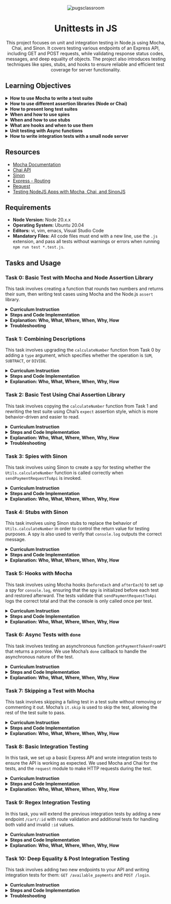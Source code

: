 <p align="center">
  <img src="https://github.com/user-attachments/assets/569d07df-06c9-4ca2-afa0-4896363330a7" alt="pugsclassroom"/>
</p>

<div align="center">

# Unittests in JS

This project focuses on unit and integration testing in Node.js using Mocha, Chai, and Sinon. It covers testing various endpoints of an Express API, including GET and POST requests, while validating response status codes, messages, and deep equality of objects. The project also introduces testing techniques like spies, stubs, and hooks to ensure reliable and efficient test coverage for server functionality.

</div>


## Learning Objectives
<details>
  <summary><strong>How to use Mocha to write a test suite</strong></summary>
  
  Mocha is used to write test suites in **Task 0 (Basic Test with Mocha)** and in every subsequent task. We set up `mocha` in our `package.json` and use `describe()` to group related tests and `it()` to write individual test cases.

  Example from Task 0:
  ```javascript
  describe('calculateNumber', () => {
    it('returns 4 when a = 1 and b = 3', () => {
      assert.strictEqual(calculateNumber(1, 3), 4);
    });
  });
  ```
</details>

<details>
  <summary><strong>How to use different assertion libraries (Node or Chai)</strong></summary>
  
  In **Task 0**, we use the Node `assert` library to test functions. From **Task 2 onward**, we begin using the Chai assertion library, which provides a more expressive syntax using `expect()` and `should()`.
  
  Example from Task 2:
  ```javascript
  const { expect } = require('chai');
  expect(calculateNumber('SUM', 1.4, 4.5)).to.equal(6);
  ```
</details>

<details>
  <summary><strong>How to present long test suites</strong></summary>
  
  Mocha's `describe()` and `it()` allow us to structure tests clearly, even for long test suites. Grouping tests in **Task 0** through **Task 10** ensures that the suite remains easy to read and maintain. 
  In **Task 9 (Regex Integration Testing)**, we see longer suites with multiple endpoints and different sets of tests for each.

  Example of grouping:
  ```javascript
  describe('Index page', () => {
    it('should return status code 200', (done) => {
      request('http://localhost:7865/', (error, response) => {
        expect(response.statusCode).to.equal(200);
        done();
      });
    });
  });
  ```
</details>

<details>
  <summary><strong>When and how to use spies</strong></summary>
  
  Spies are introduced in **Task 3 (Spies)**. We use Sinon to create a spy to wrap the `calculateNumber` function. Spies allow us to check if a function was called, with what arguments, and how many times.

  Example from Task 3:
  ```javascript
  const spy = sinon.spy(Utils, 'calculateNumber');
  expect(spy.calledOnceWithExactly('SUM', 100, 20)).to.be.true;
  ```
</details>

<details>
  <summary><strong>When and how to use stubs</strong></summary>
  
  Stubs are introduced in **Task 4 (Stubs)**. A stub replaces a function and allows us to control its behavior (e.g., making it return a specific value). This is useful for testing functions that depend on external data or expensive operations.

  Example from Task 4:
  ```javascript
  const stub = sinon.stub(Utils, 'calculateNumber').returns(10);
  expect(stub.calledOnceWithExactly('SUM', 100, 20)).to.be.true;
  ```
</details>

<details>
  <summary><strong>What are hooks and when to use them</strong></summary>
  
  Hooks, such as `beforeEach()` and `afterEach()`, are introduced in **Task 5 (Hooks)**. Hooks allow us to set up conditions before running tests or clean up after each test.

  Example from Task 5:
  ```javascript
  beforeEach(() => {
    spy = sinon.spy(console, 'log');
  });

  afterEach(() => {
    spy.restore();
  });
  ```
</details>

<details>
  <summary><strong>Unit testing with Async functions</strong></summary>
  
  **Task 6 (Async Tests with Done)** covers unit testing with asynchronous functions. We learn to use Mocha’s `done()` callback to test functions that return promises or perform async operations.

  Example from Task 6:
  ```javascript
  it('returns a resolved promise with correct data', (done) => {
    getPaymentTokenFromAPI(true).then((response) => {
      expect(response.data).to.equal('Successful response from the API');
      done();
    });
  });
  ```
</details>

<details>
  <summary><strong>How to write integration tests with a small node server</strong></summary>
  
  **Task 8 (Basic Integration Testing)** and **Task 9 (Regex Integration Testing)** focus on writing integration tests for a small Node.js server using Express. We test server responses, status codes, and routes using `request()` and `expect()` for deep equality checks.

  Example from Task 9:
  ```javascript
  it('should return 200 and correct message when :id is a number', (done) => {
    request('http://localhost:7865/cart/12', (error, response, body) => {
      expect(response.statusCode).to.equal(200);
      expect(body).to.equal('Payment methods for cart 12');
      done();
    });
  });
  ```
</details>



## Resources
- [Mocha Documentation](https://mochajs.org/)
- [Chai API](https://www.chaijs.com/api/)
- [Sinon](https://sinonjs.org/#get-started)
- [Express - Routing](https://expressjs.com/en/guide/routing.html)
- [Request](https://www.npmjs.com/package/request)
- [Testing NodeJS Apps with Mocha, Chai, and SinonJS](https://stackoverflow.com/questions/43878090/how-to-test-nodejs-fs-using-mocha-chai-sinon)

## Requirements
- **Node Version:** Node 20.x.x
- **Operating System:** Ubuntu 20.04
- **Editors:** vi, vim, emacs, Visual Studio Code
- **Mandatory Files:** All code files must end with a new line, use the `.js` extension, and pass all tests without warnings or errors when running `npm run test *.test.js`.


## Tasks and Usage


### Task 0: Basic Test with Mocha and Node Assertion Library

This task involves creating a function that rounds two numbers and returns their sum, then writing test cases using Mocha and the Node.js `assert` library.

<details>
  <summary><strong>Curriculum Instruction</strong></summary>

- Install Mocha using npm.
- Set up a script in your `package.json` to quickly run Mocha using `npm test`.
- You have to use `assert`.
- Create a new file named `0-calcul.js`:
  - Create a function named `calculateNumber` that accepts two arguments (numbers `a` and `b`).
  - The function should round `a` and `b` and return the sum.
- Create a file `0-calcul.test.js` that contains test cases for this function.
  - You can assume `a` and `b` are always numbers.
  - Tests should verify behavior around the “rounded” part.
- You should be able to run the test suite using `npm test 0-calcul.test.js`.
- Every test should pass without any warnings.

</details>

<details>
  <summary><strong>Steps and Code Implementation</strong></summary>

1. **Create `package.json`:**

   Before installing Mocha, initialize the `package.json` file:

   ```bash
   npm init -y
   ```

   This command sets up the `package.json` file, allowing you to install Mocha successfully.

2. **Install Mocha:**

   Once `package.json` is set up, install Mocha as a development dependency:

   ```bash
   npm install mocha --save-dev
   ```

3. **Update `package.json` to Include a Test Script:**

   Add the test script to your `package.json` file:

   ```json
   {
     "scripts": {
       "test": "mocha"
     }
   }
   ```

4. **Create `0-calcul.js`:**
   
   Write the function `calculateNumber` that rounds two numbers and returns their sum:

   ```javascript
   function calculateNumber(a, b) {
     return Math.round(a) + Math.round(b);
   }

   module.exports = calculateNumber;
   ```

5. **Create `0-calcul.test.js`:**

   Write the test cases for the `calculateNumber` function using the Node.js `assert` module:

   ```javascript
   const assert = require('assert');
   const calculateNumber = require('./0-calcul');

   describe('calculateNumber', () => {
     it('should return 4 when a = 1 and b = 3', () => {
       assert.strictEqual(calculateNumber(1, 3), 4);
     });

     it('should return 5 when a = 1 and b = 3.7', () => {
       assert.strictEqual(calculateNumber(1, 3.7), 5);
     });

     it('should return 5 when a = 1.2 and b = 3.7', () => {
       assert.strictEqual(calculateNumber(1.2, 3.7), 5);
     });

     it('should return 6 when a = 1.5 and b = 3.7', () => {
       assert.strictEqual(calculateNumber(1.5, 3.7), 6);
     });

     it('should round only the second number when necessary', () => {
       assert.strictEqual(calculateNumber(2, 3.2), 5); // b = 3.2 rounds to 3, 2 + 3 = 5
     });
   });
   ```

6. **Run the Test:**

   To run the test suite, use the following command:

   ```bash
   npm test 0-calcul.test.js
   ```

   **Expected Output:**

   ```bash
    unittests_in_js@1.0.0 test
    mocha 0-calcul.test.js

    calculateNumber
      ✔ return 4 when a = 1 and b = 3
      ✔ return 5 when a = 1 and b = 3.7
      ✔ return 5 when a = 1.2 and b = 3.7
      ✔ return 6 when a = 1.5 and b = 3.7
      ✔ round only the second number when necessary

    5 passing (3ms)
   ```

</details>

<details>
  <summary><strong>Explanation: Who, What, Where, When, Why, How</strong></summary>

- **What:** This task involves creating a function called `calculateNumber` that rounds two input numbers and returns their sum. We also wrote unit tests using Mocha and Node's `assert` library.
- **Where:** The function is defined in `0-calcul.js`, and the test cases are in `0-calcul.test.js`.
- **Why:** This task demonstrates how to write simple functions, use rounding, and test them using Mocha and `assert`.
- **How:** The numbers are rounded using `Math.round()`, and their sum is returned. The test cases use `assert.strictEqual()` to check if the results are correct.
- **Who:** This task is important for developers learning how to set up and run tests in Node.js using Mocha and assertion libraries.
- **When:** The tests are run every time the test command (`npm test 0-calcul.test.js`) is executed, ensuring that the function behaves correctly in various cases.

</details>

<details>
  <summary><strong>Troubleshooting</strong></summary>

- **Issue:** Tests were passing, but the checker indicated that the test suite was missing a specific test case for rounding only the second number.
  
  - **Solution:** Added a test case to check that when only the second number (`b`) is rounded, the function still behaves as expected. This test case specifically rounds the second number and verifies the result:

    ```javascript
    it('should round only the second number when necessary', () => {
      assert.strictEqual(calculateNumber(2, 3.2), 5); // b = 3.2 rounds to 3, 2 + 3 = 5
    });
    ```

</details>

### Task 1: Combining Descriptions

This task involves upgrading the `calculateNumber` function from Task 0 by adding a `type` argument, which specifies whether the operation is `SUM`, `SUBTRACT`, or `DIVIDE`.

<details>
  <summary><strong>Curriculum Instruction</strong></summary>

- Create a new file named `1-calcul.js` and modify the previous function:
  - Add a new argument `type` which can be `SUM`, `SUBTRACT`, or `DIVIDE`.
  - For `SUM`, round the two numbers and add them.
  - For `SUBTRACT`, round the two numbers and subtract the second from the first.
  - For `DIVIDE`, round the two numbers and divide the first by the second. If the second number is `0` (after rounding), return the string `"Error"`.
  
- Create a file `1-calcul.test.js` with test cases that verify each operation, including edge cases.

- You should be able to run the test suite using `npm test 1-calcul.test.js`, and all tests should pass without any warnings or errors.

</details>

<details>
  <summary><strong>Steps and Code Implementation</strong></summary>

1. **Create `1-calcul.js`:**

   Modify the `calculateNumber` function to handle `SUM`, `SUBTRACT`, and `DIVIDE`:

   ```javascript
   function calculateNumber(type, a, b) {
     const roundedA = Math.round(a);
     const roundedB = Math.round(b);

     if (type === 'SUM') {
       return roundedA + roundedB;
     } else if (type === 'SUBTRACT') {
       return roundedA - roundedB;
     } else if (type === 'DIVIDE') {
       if (roundedB === 0) {
         return 'Error';
       }
       return roundedA / roundedB;
     }
   }

   module.exports = calculateNumber;
   ```

2. **Create `1-calcul.test.js`:**

   Write test cases to verify the behavior of `calculateNumber` for `SUM`, `SUBTRACT`, `DIVIDE`, and edge cases like division by zero:

   ```javascript
   const assert = require('assert');
   const calculateNumber = require('./1-calcul');

   describe('calculateNumber', () => {
     it('return 6 when type is SUM and a = 1.4, b = 4.5', () => {
       assert.strictEqual(calculateNumber('SUM', 1.4, 4.5), 6);
     });

     it('return -4 when type is SUBTRACT and a = 1.4, b = 4.5', () => {
       assert.strictEqual(calculateNumber('SUBTRACT', 1.4, 4.5), -4);
     });

     it('return 0.2 when type is DIVIDE and a = 1.4, b = 4.5', () => {
       assert.strictEqual(calculateNumber('DIVIDE', 1.4, 4.5), 0.2);
     });

     it('return "Error" when type is DIVIDE and b = 0', () => {
       assert.strictEqual(calculateNumber('DIVIDE', 1.4, 0), 'Error');
     });
   });
   ```

3. **Run the Test:**

   Run the test suite using the following command:

   ```bash
   npm test 1-calcul.test.js
   ```

   **Expected Output:**

   ```bash
   calculateNumber
     ✔ return 6 when type is SUM and a = 1.4, b = 4.5
     ✔ return -4 when type is SUBTRACT and a = 1.4, b = 4.5
     ✔ return 0.2 when type is DIVIDE and a = 1.4, b = 4.5
     ✔ return "Error" when type is DIVIDE and b = 0

   4 passing (3ms)
   ```

</details>

<details>
  <summary><strong>Explanation: Who, What, Where, When, Why, How</strong></summary>

- **What:** This task enhances the `calculateNumber` function to perform different operations (`SUM`, `SUBTRACT`, or `DIVIDE`) based on the `type` argument. We also wrote test cases to ensure each operation behaves as expected.
- **Where:** The function is written in `1-calcul.js`, and the test cases are in `1-calcul.test.js`.
- **Why:** This task demonstrates how to extend the functionality of an existing function and test for different behaviors and edge cases.
- **How:** The numbers are rounded using `Math.round()`, and then the appropriate operation is performed based on the `type` argument. The test cases use `assert.strictEqual()` to verify the correct outputs.
- **Who:** This task is relevant for anyone learning how to write and test more complex JavaScript functions.
- **When:** The tests can be run at any time using the command `npm test 1-calcul.test.js`.

</details>

### Task 2: Basic Test Using Chai Assertion Library

This task involves copying the `calculateNumber` function from Task 1 and rewriting the test suite using Chai’s `expect` assertion style, which is more behavior-driven and easier to read.

<details>
  <summary><strong>Curriculum Instruction</strong></summary>

- Copy the file `1-calcul.js` into a new file named `2-calcul_chai.js`.
- Copy the file `1-calcul.test.js` into a new file named `2-calcul_chai.test.js`.
- Rewrite the test suite using Chai’s `expect` style to improve readability.
- The tests should behave exactly as they did in Task 1 but with the Chai assertion library.
- Run the test suite using `npm test 2-calcul_chai.test.js`, and ensure all tests pass without any warnings.

</details>

<details>
  <summary><strong>Steps and Code Implementation</strong></summary>

1. **Copy and Modify the Files:**

   - Copy `1-calcul.js` to `2-calcul_chai.js` and `1-calcul.test.js` to `2-calcul_chai.test.js`.
   - Modify `2-calcul_chai.test.js` to use Chai’s `expect` style.

2. **Install Chai:**

   First, install Chai using npm:

   ```bash
   npm install chai --save-dev
   ```

3. **Update `2-calcul_chai.js`:**

   No changes are required for the `calculateNumber` function, but here's a reminder of how it looks:

   ```javascript
   function calculateNumber(type, a, b) {
     const roundedA = Math.round(a);
     const roundedB = Math.round(b);

     if (type === 'SUM') {
       return roundedA + roundedB;
     } else if (type === 'SUBTRACT') {
       return roundedA - roundedB;
     } else if (type === 'DIVIDE') {
       if (roundedB === 0) {
         return 'Error';
       }
       return roundedA / roundedB;
     }
   }

   module.exports = calculateNumber;
   ```

4. **Rewrite `2-calcul_chai.test.js`:**

   The test file now uses Chai’s `expect` for assertions:

   ```javascript
   const { expect } = require('chai');
   const calculateNumber = require('./2-calcul_chai');

   describe('calculateNumber with Chai', () => {
     it('returns 6 when type is SUM and a = 1.4, b = 4.5', () => {
       expect(calculateNumber('SUM', 1.4, 4.5)).to.equal(6);
     });

     it('returns -4 when type is SUBTRACT and a = 1.4, b = 4.5', () => {
       expect(calculateNumber('SUBTRACT', 1.4, 4.5)).to.equal(-4);
     });

     it('returns 0.2 when type is DIVIDE and a = 1.4, b = 4.5', () => {
       expect(calculateNumber('DIVIDE', 1.4, 4.5)).to.equal(0.2);
     });

     it('returns "Error" when type is DIVIDE and b = 0', () => {
       expect(calculateNumber('DIVIDE', 1.4, 0)).to.equal('Error');
     });
   });
   ```

5. **Run the Test:**

   To run the test suite, use:

   ```bash
   npm test 2-calcul_chai.test.js
   ```

   **Expected Output:**

   ```bash
   calculateNumber with Chai
     ✔ returns 6 when type is SUM and a = 1.4, b = 4.5
     ✔ returns -4 when type is SUBTRACT and a = 1.4, b = 4.5
     ✔ returns 0.2 when type is DIVIDE and a = 1.4, b = 4.5
     ✔ returns "Error" when type is DIVIDE and b = 0

   4 passing (6ms)
   ```

</details>

<details>
  <summary><strong>Explanation: Who, What, Where, When, Why, How</strong></summary>

- **What:** This task involves writing unit tests using the Chai assertion library for behavior-driven development.
- **Where:** The function `calculateNumber` is copied into `2-calcul_chai.js`, and the tests are rewritten using Chai’s `expect` style in `2-calcul_chai.test.js`.
- **Why:** Chai’s syntax offers better readability and ease of understanding, which improves maintainability of the test suite.
- **How:** The `expect` method from Chai is used to perform assertions. The test suite covers `SUM`, `SUBTRACT`, `DIVIDE`, and handles edge cases like division by zero.
- **Who:** This task is useful for developers who want to write more maintainable and readable tests.
- **When:** Run the tests using `npm test 2-calcul_chai.test.js`.

</details>

<details>
  <summary><strong>Troubleshooting</strong></summary>

- **Issue:** After installing the latest version of Chai, we encountered the error: `Error [ERR_REQUIRE_ESM]: require() of ES Module chai.js`.
  
  - **Solution:** This error occurred because newer versions of Chai use ES Modules (ESM), and our project was using CommonJS. To fix this, we downgraded Chai to version `4.3.6`, which still supports CommonJS.

    To install the correct version:
    
    ```bash
    npm install chai@4.3.6 --save-dev
    ```

- **Additional Note:** Ensure that your test files use `require()` for both `chai` and `calculateNumber`. This allows you to continue using CommonJS without switching to ESM.

</details>

### Task 3: Spies with Sinon

This task involves using Sinon to create a spy for testing whether the `Utils.calculateNumber` function is called correctly when `sendPaymentRequestToApi` is invoked.

<details>
  <summary><strong>Curriculum Instruction</strong></summary>

- Install Sinon using npm to create spies.
- Create a new module `Utils` in `utils.js` that contains the `calculateNumber` function from the previous tasks.
- Create a new function `sendPaymentRequestToApi` in `3-payment.js` that calls `Utils.calculateNumber` with the type `SUM` and logs the result.
- Write tests for `sendPaymentRequestToApi` in `3-payment.test.js` using Sinon to spy on `Utils.calculateNumber`, ensuring it’s called with the correct arguments.
- Remember to restore the spy after each test to avoid unexpected behavior in future tests.

</details>

<details>
  <summary><strong>Steps and Code Implementation</strong></summary>

1. **Install Sinon:**

   First, install Sinon using npm:

   ```bash
   npm install sinon --save-dev
   ```

2. **Create `utils.js`:**

   Define the `Utils` module with the `calculateNumber` function:

   ```javascript
   const Utils = {
     calculateNumber: function (type, a, b) {
       const roundedA = Math.round(a);
       const roundedB = Math.round(b);

       if (type === 'SUM') {
         return roundedA + roundedB;
       } else if (type === 'SUBTRACT') {
         return roundedA - roundedB;
       } else if (type === 'DIVIDE') {
         if (roundedB === 0) {
           return 'Error';
         }
         return roundedA / roundedB;
       }
     }
   };

   module.exports = Utils;
   ```

3. **Create `3-payment.js`:**

   Write the `sendPaymentRequestToApi` function that calls `Utils.calculateNumber`:

   ```javascript
   const Utils = require('./utils');

   function sendPaymentRequestToApi(totalAmount, totalShipping) {
     const total = Utils.calculateNumber('SUM', totalAmount, totalShipping);
     console.log(`The total is: ${total}`);
   }

   module.exports = sendPaymentRequestToApi;
   ```

4. **Create `3-payment.test.js`:**

   Write the test for `sendPaymentRequestToApi` using Sinon to spy on `Utils.calculateNumber`:

   ```javascript
   const sinon = require('sinon');
   const Utils = require('./utils');
   const sendPaymentRequestToApi = require('./3-payment');
   const { expect } = require('chai');

   describe('sendPaymentRequestToApi', () => {
     let spy;

     beforeEach(() => {
       spy = sinon.spy(Utils, 'calculateNumber');
     });

     afterEach(() => {
       spy.restore(); // Always restore the spy after the test
     });

     it('validates that Utils.calculateNumber was called with the correct arguments', () => {
       sendPaymentRequestToApi(100, 20);

       expect(spy.calledOnceWithExactly('SUM', 100, 20)).to.be.true;
     });
   });
   ```

5. **Run the Test:**

   To run the test suite, use:

   ```bash
   npm test 3-payment.test.js
   ```

   **Expected Output:**

   ```bash
   sendPaymentRequestToApi
     ✔ validates that Utils.calculateNumber was called with the correct arguments

   1 passing (5ms)
   ```

</details>

<details>
  <summary><strong>Explanation: Who, What, Where, When, Why, How</strong></summary>

- **What:** This task introduces Sinon spies, which help verify whether certain functions are called and with what arguments. We use a spy to track calls to `Utils.calculateNumber`.
- **Where:** The function `sendPaymentRequestToApi` is defined in `3-payment.js` and calls `Utils.calculateNumber` from `utils.js`. The tests are written in `3-payment.test.js`.
- **Why:** Spies are useful in testing to validate function interactions without directly testing the function itself.
- **How:** Sinon’s `spy` method is used to monitor calls to `Utils.calculateNumber`. After the function is called, we assert that the spy was called with the correct arguments.
- **Who:** This task is for developers who want to learn how to implement and use spies in their testing process.
- **When:** This test should run whenever `npm test 3-payment.test.js` is executed.

</details>

### Task 4: Stubs with Sinon

This task involves using Sinon stubs to replace the behavior of `Utils.calculateNumber` in order to control the return value for testing purposes. A spy is also used to verify that `console.log` outputs the correct message.

<details>
  <summary><strong>Curriculum Instruction</strong></summary>

- Copy the file `3-payment.js` to `4-payment.js` (same content and behavior).
- Copy the test suite from `3-payment.test.js` to `4-payment.test.js`.
- Stub the function `Utils.calculateNumber` to always return the number `10`.
- Verify that the stub is called with the correct arguments (`type = SUM`, `a = 100`, `b = 20`).
- Use a spy to verify that `console.log` logs the correct message: `The total is: 10`.
- Ensure all tests pass and restore the spy and stub after each test to avoid unintended side effects.

</details>

<details>
  <summary><strong>Steps and Code Implementation</strong></summary>

1. **Copy `4-payment.js`:**

   Copy the contents of `3-payment.js` to `4-payment.js`. No changes are required for the logic:

   ```javascript
   const Utils = require('./utils');

   function sendPaymentRequestToApi(totalAmount, totalShipping) {
     const total = Utils.calculateNumber('SUM', totalAmount, totalShipping);
     console.log(`The total is: ${total}`);
   }

   module.exports = sendPaymentRequestToApi;
   ```

2. **Write `4-payment.test.js`:**

   In `4-payment.test.js`, we replace the actual implementation of `Utils.calculateNumber` with a stub that always returns `10`. We also add a spy on `console.log` to verify the correct output.

   ```javascript
   const sinon = require('sinon');
   const Utils = require('./utils');
   const sendPaymentRequestToApi = require('./4-payment');
   const { expect } = require('chai');

   describe('sendPaymentRequestToApi with stubs', () => {
     let calculateNumberStub;
     let consoleSpy;

     beforeEach(() => {
       // Stub the Utils.calculateNumber method to return 10
       calculateNumberStub = sinon.stub(Utils, 'calculateNumber').returns(10);
       // Spy on console.log
       consoleSpy = sinon.spy(console, 'log');
     });

     afterEach(() => {
       // Restore the original methods
       calculateNumberStub.restore();
       consoleSpy.restore();
     });

     it('validates that Utils.calculateNumber was called with the correct arguments and console.log logs the correct message', () => {
       sendPaymentRequestToApi(100, 20);

       // Verify that the stub was called with the correct arguments
       expect(calculateNumberStub.calledOnceWithExactly('SUM', 100, 20)).to.be.true;

       // Verify that console.log was called with the correct message
       expect(consoleSpy.calledOnceWithExactly('The total is: 10')).to.be.true;
     });
   });
   ```

3. **Run the Test:**

   To run the test suite, use:

   ```bash
   npm test 4-payment.test.js
   ```

   **Expected Output:**

   ```bash
   sendPaymentRequestToApi with stubs
     ✔ validates that Utils.calculateNumber was called with the correct arguments and console.log logs the correct message

   1 passing (6ms)
   ```

</details>

<details>
  <summary><strong>Explanation: Who, What, Where, When, Why, How</strong></summary>

- **What:** This task involves using Sinon stubs to replace the behavior of a function for testing purposes, ensuring that the function returns a specific result without executing the actual implementation.
- **Where:** The function `sendPaymentRequestToApi` is located in `4-payment.js`, and the tests are in `4-payment.test.js`.
- **Why:** Stubbing is useful when testing code that depends on functions with side effects (e.g., API calls, expensive calculations) to control the results and focus only on the behavior of the code under test.
- **How:** We use `sinon.stub()` to make `Utils.calculateNumber` always return `10` and `sinon.spy()` to ensure `console.log` logs the correct message. After each test, we restore the stub and spy to avoid affecting other tests.
- **Who:** This task is for developers learning how to use stubs in unit testing to improve test speed and control function behavior.
- **When:** Run the tests using `npm test 4-payment.test.js`.

</details>

### Task 5: Hooks with Mocha

This task involves using Mocha hooks (`beforeEach` and `afterEach`) to set up a spy for `console.log`, ensuring that the spy is initialized before each test and restored afterward. The tests validate that `sendPaymentRequestToApi` logs the correct total and that the console is only called once per test.

<details>
  <summary><strong>Curriculum Instruction</strong></summary>

- Copy the contents of `4-payment.js` into a new file `5-payment.js` (same content and behavior).
- In `5-payment.test.js`, use `beforeEach` and `afterEach` hooks to set up a spy on `console.log`.
- Create two tests:
  1. Call `sendPaymentRequestToApi(100, 20)` and verify that the console logs `The total is: 120` and that it’s only called once.
  2. Call `sendPaymentRequestToApi(10, 10)` and verify that the console logs `The total is: 20` and that it’s only called once.
- Ensure all tests pass and that the spy is correctly restored after each test.

</details>

<details>
  <summary><strong>Steps and Code Implementation</strong></summary>

1. **Copy `5-payment.js`:**

   Copy the contents of `4-payment.js` to `5-payment.js`:

   ```javascript
   const Utils = require('./utils');

   function sendPaymentRequestToApi(totalAmount, totalShipping) {
     const total = Utils.calculateNumber('SUM', totalAmount, totalShipping);
     console.log(`The total is: ${total}`);
   }

   module.exports = sendPaymentRequestToApi;
   ```

2. **Write `5-payment.test.js`:**

   In this test file, Mocha’s hooks are used to set up a spy on `console.log` and verify that it logs the correct totals for each test case.

   ```javascript
   const sinon = require('sinon');
   const sendPaymentRequestToApi = require('./5-payment');
   const { expect } = require('chai');

   describe('sendPaymentRequestToApi with hooks', () => {
     let consoleSpy;

     beforeEach(() => {
       // Set up a spy on console.log before each test
       consoleSpy = sinon.spy(console, 'log');
     });

     afterEach(() => {
       // Restore the spy after each test
       consoleSpy.restore();
     });

     it('logs the correct total for 100 and 20', () => {
       sendPaymentRequestToApi(100, 20);

       // Check that the correct message was logged
       expect(consoleSpy.calledOnceWithExactly('The total is: 120')).to.be.true;
       // Ensure console.log was only called once
       expect(consoleSpy.calledOnce).to.be.true;
     });

     it('logs the correct total for 10 and 10', () => {
       sendPaymentRequestToApi(10, 10);

       // Check that the correct message was logged
       expect(consoleSpy.calledOnceWithExactly('The total is: 20')).to.be.true;
       // Ensure console.log was only called once
       expect(consoleSpy.calledOnce).to.be.true;
     });
   });
   ```

3. **Run the Test:**

   To run the test suite, use:

   ```bash
   npm test 5-payment.test.js
   ```

   **Expected Output:**

   ```bash
   sendPaymentRequestToApi with hooks
     ✔ logs the correct total for 100 and 20
     ✔ logs the correct total for 10 and 10

   2 passing (7ms)
   ```

</details>

<details>
  <summary><strong>Explanation: Who, What, Where, When, Why, How</strong></summary>

- **What:** This task focuses on using Mocha’s hooks (`beforeEach` and `afterEach`) to set up and restore spies, ensuring that each test starts with a fresh spy instance.
- **Where:** The `sendPaymentRequestToApi` function is in `5-payment.js`, and the test suite is in `5-payment.test.js`.
- **Why:** Hooks allow us to initialize spies before each test and restore them afterward, preventing side effects across tests.
- **How:** Mocha’s `beforeEach` hook sets up a spy on `console.log`, and the `afterEach` hook restores it after each test. This ensures that we can accurately test the console output without interference from previous tests.
- **Who:** This task is for developers learning how to use Mocha hooks to manage test setup and teardown for repetitive tasks like spying, stubbing, or setting up a database.
- **When:** The test suite runs using `npm test 5-payment.test.js` to verify the behavior.

</details>

### Task 6: Async Tests with `done`

This task involves testing an asynchronous function `getPaymentTokenFromAPI` that returns a promise. We use Mocha’s `done` callback to handle the asynchronous nature of the test.

<details>
  <summary><strong>Curriculum Instruction</strong></summary>

- Create the `getPaymentTokenFromAPI` function in `6-payment_token.js` that accepts a `success` argument (boolean).
- If `success` is `true`, return a resolved promise with the object `{ data: 'Successful response from the API' }`.
- Write tests in `6-payment_token.test.js` using Mocha’s `done` callback to verify the promise resolves correctly.
- Ensure all tests pass and handle async properly using `done`.

</details>

<details>
  <summary><strong>Steps and Code Implementation</strong></summary>

1. **Create `6-payment_token.js`:**

   Define the `getPaymentTokenFromAPI` function that returns a resolved promise when `success` is true:

   ```javascript
   function getPaymentTokenFromAPI(success) {
     if (success) {
       return Promise.resolve({ data: 'Successful response from the API' });
     }
   }

   module.exports = getPaymentTokenFromAPI;
   ```

2. **Write `6-payment_token.test.js`:**

   In the test file, we test the resolved value of `getPaymentTokenFromAPI(true)` using the `done` callback to ensure the test waits for the promise to resolve.

   ```javascript
   const getPaymentTokenFromAPI = require('./6-payment_token');
   const { expect } = require('chai');

   describe('getPaymentTokenFromAPI', () => {
     it('returns a resolved promise with correct data when success is true', (done) => {
       getPaymentTokenFromAPI(true)
         .then((response) => {
           expect(response).to.have.property('data', 'Successful response from the API');
           done(); // Call done when the test finishes successfully
         })
         .catch((error) => done(error)); // Call done with error if the promise rejects
     });
   });
   ```

3. **Run the Test:**

   Run the test suite using:

   ```bash
   npm test 6-payment_token.test.js
   ```

   **Expected Output:**

   ```bash
   getPaymentTokenFromAPI
     ✔ returns a resolved promise with correct data when success is true

   1 passing (4ms)
   ```

</details>

<details>
  <summary><strong>Explanation: Who, What, Where, When, Why, How</strong></summary>

- **What:** This task involves testing a function that returns a promise and verifying the result using Mocha’s `done` callback to handle asynchronous tests.
- **Where:** The function `getPaymentTokenFromAPI` is located in `6-payment_token.js`, and the tests are in `6-payment_token.test.js`.
- **Why:** The `done` callback is used to properly manage asynchronous tests, ensuring that Mocha waits for the test to complete before moving on.
- **How:** The promise returned by `getPaymentTokenFromAPI` is tested by chaining a `.then()` method, and the `done()` callback is called after the promise resolves. If the promise rejects, `done(error)` is used to fail the test.
- **Who:** This task is for developers learning how to handle async testing, especially when testing promises or other asynchronous behavior.
- **When:** Run the tests using `npm test 6-payment_token.test.js` to verify the behavior.

</details>


### Task 7: Skipping a Test with Mocha

This task involves skipping a failing test in a test suite without removing or commenting it out. Mocha’s `it.skip` is used to skip the test, allowing the rest of the test suite to pass.

<details>
  <summary><strong>Curriculum Instruction</strong></summary>

- In `7-skip.test.js`, skip the failing test `'1 is equal to 3'` using `it.skip` without removing or modifying the test description.
- Ensure that the rest of the test suite passes and the skipped test is marked as pending.

</details>

<details>
  <summary><strong>Steps and Code Implementation</strong></summary>

1. **Create `7-skip.test.js`:**

   Here’s the code with the failing test skipped:

   ```javascript
   const { expect } = require('chai');

   describe('Testing numbers', () => {
     it('1 is equal to 1', () => {
       expect(1 === 1).to.be.true;
     });

     it('2 is equal to 2', () => {
       expect(2 === 2).to.be.true;
     });

     it.skip('1 is equal to 3', () => {
       expect(1 === 3).to.be.true; // This test will be skipped
     });

     it('3 is equal to 3', () => {
       expect(3 === 3).to.be.true;
     });

     it('4 is equal to 4', () => {
       expect(4 === 4).to.be.true;
     });

     it('5 is equal to 5', () => {
       expect(5 === 5).to.be.true;
     });

     it('6 is equal to 6', () => {
       expect(6 === 6).to.be.true;
     });

     it('7 is equal to 7', () => {
       expect(7 === 7).to.be.true;
     });
   });
   ```

2. **Run the Test:**

   Run the test suite using:

   ```bash
   npm test 7-skip.test.js
   ```

   **Expected Output:**

   ```bash
   Testing numbers
     ✔ 1 is equal to 1
     ✔ 2 is equal to 2
     - 1 is equal to 3 (skipped)
     ✔ 3 is equal to 3
     ✔ 4 is equal to 4
     ✔ 5 is equal to 5
     ✔ 6 is equal to 6
     ✔ 7 is equal to 7

   7 passing (4ms)
   1 pending
   ```

</details>

<details>
  <summary><strong>Explanation: Who, What, Where, When, Why, How</strong></summary>

- **What:** This task focuses on skipping failing tests using `it.skip` to allow the rest of the test suite to pass.
- **Where:** The test suite is located in `7-skip.test.js`.
- **Why:** Skipping tests is a best practice for retaining tests that are failing or not currently relevant without removing or commenting them out. This allows developers to revisit the issue later while ensuring the test suite still runs smoothly.
- **How:** Mocha’s `it.skip` is used to mark the test as pending, and the skipped test will show as pending in the test results.
- **Who:** This task is important for developers who want to maintain the integrity of their test suite while dealing with tests that need to be temporarily skipped.
- **When:** Run the tests using `npm test 7-skip.test.js` to verify the behavior.

</details>


### Task 8: Basic Integration Testing

In this task, we set up a basic Express API and wrote integration tests to ensure the API is working as expected. We used Mocha and Chai for the tests, and the `request` module to make HTTP requests during the test.

<details>
  <summary><strong>Curriculum Instruction</strong></summary>

- Create a folder `8-api` at the root of your project directory.
- Inside this folder:
  - Create a `package.json` file with the appropriate dependencies.
  - Create an `api.js` file to implement a basic Express server that listens on port `7865`.
  - Create an `api.test.js` file to test the API using Mocha and Chai.
- The test should:
  - Verify the status code and the returned message for the `/` route.
  
</details>

<details>
  <summary><strong>Steps and Code Implementation</strong></summary>

1. **Create the `package.json` file:**

   Inside the `8-api` folder, create a `package.json` file with the following content:

   ```json
   {
     "name": "8-api",
     "version": "1.0.0",
     "scripts": {
       "test": "./node_modules/mocha/bin/mocha"
     },
     "dependencies": {
       "express": "^4.17.1"
     },
     "devDependencies": {
       "chai": "^4.2.0",
       "mocha": "^6.2.2",
       "request": "^2.88.0"
     }
   }
   ```

   Run `npm install` to install the necessary dependencies:

   ```bash
   npm install
   ```

2. **Create the `api.js` file:**

   Write the following code in `api.js` to create a basic Express server:

   ```javascript
   const express = require('express');
   const app = express();

   app.get('/', (req, res) => {
     res.send('Welcome to the payment system');
   });

   if (require.main === module) {
     app.listen(7865, () => {
       console.log('API available on localhost port 7865');
     });
   }

   module.exports = app;
   ```

3. **Create the `api.test.js` file:**

   Write the test cases in `api.test.js`:

   ```javascript
   const request = require('request');
   const { expect } = require('chai');

   describe('Index page', () => {
     it('should return status code 200', (done) => {
       request('http://localhost:7865/', (error, response, body) => {
         expect(response.statusCode).to.equal(200);
         done();
       });
     });

     it('should return the correct message', (done) => {
       request('http://localhost:7865/', (error, response, body) => {
         expect(body).to.equal('Welcome to the payment system');
         done();
       });
     });
   });
   ```

4. **Start the Server (Terminal 1):**

   To run the server, open **Terminal 1**, navigate to the `8-api` folder, and run:

   ```bash
   node api.js
   ```

   You should see the following output:

   ```bash
   API available on localhost port 7865
   ```

5. **Run the Tests (Terminal 2):**

   In **Terminal 2**, navigate to the `8-api` folder and run the test suite:

   ```bash
   npm test api.test.js
   ```

   **Expected output:**

   ```bash
   Index page
     ✓ should return status code 200
     ✓ should return the correct message

   2 passing (24ms)
   ```

6. **Verify in the Browser:**

   After starting the server, open your browser and visit [http://localhost:7865/](http://localhost:7865/). You should see:

   ```text
   Welcome to the payment system
   ```

</details>


<details>
  <summary><strong>Explanation: Who, What, Where, When, Why, How</strong></summary>

- **What:** This task involves setting up a basic Express server that responds to a `GET` request on the `/` route and writing integration tests to ensure the server behaves correctly.
- **Where:** The API is defined in `api.js`, and the tests are located in `api.test.js`. The API listens on port `7865`.
- **Why:** This task demonstrates how to create a simple API and how to perform integration testing to ensure the API is functioning as expected.
- **How:** The server is set up using Express, and the tests use the `request` module to make HTTP requests and the `chai` library for assertions.
- **Who:** This task is important for developers working on backend APIs to ensure their endpoints function correctly through automated tests.
- **When:** The server can be run anytime by executing `node api.js`, and the tests can be run by executing `npm test api.test.js` from the command line.

</details>


### Task 9: Regex Integration Testing

In this task, you will extend the previous integration tests by adding a new endpoint `/cart/:id` with route validation and additional tests for handling both valid and invalid `:id` values.

<details>
  <summary><strong>Curriculum Instruction</strong></summary>

1. **Modify `api.js`:**
   - Add a new endpoint `GET /cart/:id`.
   - Ensure that `:id` is validated to be a number using a regular expression in the route definition.
   - If `:id` is a number, return the message: `Payment methods for cart :id`.
   - If `:id` is not a number, return a 404 status code.

2. **Modify `api.test.js`:**
   - Add a new test suite for the `/cart/:id` route.
   - Test cases:
     - Check that the correct status code (`200`) and message are returned when `:id` is a number.
     - Check that a `404` status code is returned when `:id` is not a number.

3. **Usage:**
   - Start the server on port 7865 and test the new `/cart/:id` endpoint.
   - Ensure that all tests pass without any warnings.

</details>

<details>
  <summary><strong>Steps and Code Implementation</strong></summary>

1. **Step 1: Create `9-api` folder**

   First, create the `9-api` folder by copying the `8-api` project:
   
   ```bash
   cp -r 8-api 9-api
   ```


2. **Update `api.js`:**

   Modify the `api.js` file to handle the new `/cart/:id` route with regex validation:

   ```javascript
   const express = require('express');
   const app = express();

   app.get('/', (req, res) => {
     res.send('Welcome to the payment system');
   });

   // Add the new route with regex validation for cart ID
   app.get('/cart/:id(\\d+)', (req, res) => {
     const id = req.params.id;
     res.send(`Payment methods for cart ${id}`);
   });

   // Start the server on port 7865
   app.listen(7865, () => {
     console.log('API available on localhost port 7865');
   });

   module.exports = app;
   ```

3. **Update `api.test.js`:**

   Modify the `api.test.js` file to add tests for the `/cart/:id` endpoint:

   ```javascript
   const request = require('request');
   const { expect } = require('chai');

   describe('Index page', () => {
     it('should return status code 200', (done) => {
       request('http://localhost:7865/', (error, response, body) => {
         expect(response.statusCode).to.equal(200);
         done();
       });
     });

     it('should return the correct message', (done) => {
       request('http://localhost:7865/', (error, response, body) => {
         expect(body).to.equal('Welcome to the payment system');
         done();
       });
     });
   });

   describe('Cart page', () => {
     it('should return 200 and correct message when :id is a number', (done) => {
       request('http://localhost:7865/cart/12', (error, response, body) => {
         expect(response.statusCode).to.equal(200);
         expect(body).to.equal('Payment methods for cart 12');
         done();
       });
     });

     it('should return 404 when :id is not a number', (done) => {
       request('http://localhost:7865/cart/hello', (error, response, body) => {
         expect(response.statusCode).to.equal(404);
         done();
       });
     });
   });
   ```

4. **Run the Test Suite:**

   In **Terminal 1**, start the server:

   ```bash
   node api.js
   ```

   In **Terminal 2**, run the tests:

   ```bash
   npm test api.test.js
   ```

   **Expected Output:**

   ```bash
   Index page
     ✔ should return status code 200
     ✔ should return the correct message

   Cart page
     ✔ should return 200 and correct message when :id is a number
     ✔ should return 404 when :id is not a number

   4 passing (25ms)
   ```

</details>

<details>
  <summary><strong>Explanation: Who, What, Where, When, Why, How</strong></summary>

- **What:** This task involves extending the integration tests to include a new `/cart/:id` endpoint with proper validation for `:id` using regex. We then created test cases to verify the behavior for both valid and invalid `:id` values.
- **Where:** The changes were made in the `api.js` and `api.test.js` files within the `9-api/` folder.
- **Why:** This task helps ensure that the `/cart/:id` endpoint properly validates input and returns the correct response for valid and invalid cases.
- **How:** We used regular expressions to validate that `:id` is a number and wrote tests to cover both valid and invalid cases.
- **Who:** This is important for developers working on API integrations and validating route parameters to prevent unexpected behavior in the application.
- **When:** These tests are executed whenever we run `npm test api.test.js` to verify the API behavior.

</details>


### Task 10: Deep Equality & Post Integration Testing

This task involves adding two new endpoints to your API and writing integration tests for them: `GET /available_payments` and `POST /login`.

<details>
  <summary><strong>Curriculum Instruction</strong></summary>

- **Modify the file `api.js`:**
  - Add a new endpoint `GET /available_payments` that returns an object with the structure:
    ```json
    {
      "payment_methods": {
        "credit_cards": true,
        "paypal": false
      }
    }
    ```
  - Add a new endpoint `POST /login` that returns the message `Welcome :username` where `:username` is the value of the body variable `userName`.
  
- **Modify the file `api.test.js`:**
  - Add a test suite for the `/login` endpoint.
  - Add a test suite for the `/available_payments` endpoint.

</details>

<details>
  <summary><strong>Steps and Code Implementation</strong></summary>

1. **Update `api.js` with the new endpoints:**

   - Add the `GET /available_payments` and `POST /login` routes:
   
   ```javascript
   const express = require('express');
   const app = express();
   
   app.use(express.json());
   
   // Existing endpoints
   app.get('/', (req, res) => {
     res.send('Welcome to the payment system');
   });

   app.get('/cart/:id(\\d+)', (req, res) => {
     const cartId = req.params.id;
     res.send(`Payment methods for cart ${cartId}`);
   });

   // New endpoint for available payments
   app.get('/available_payments', (req, res) => {
     res.json({
       payment_methods: {
         credit_cards: true,
         paypal: false
       }
     });
   });

   // New endpoint for login
   app.post('/login', (req, res) => {
     const { userName } = req.body;
     if (!userName) {
       res.status(400).send('Username is required');
     } else {
       res.send(`Welcome ${userName}`);
     }
   });

   app.listen(7865, () => {
     console.log('API available on localhost port 7865');
   });

   module.exports = app;
   ```

2. **Update `api.test.js` with tests for the new endpoints:**

```javascript
const request = require('request');
const { expect } = require('chai');

describe('Index page', () => {
  it('should return status code 200', (done) => {
    request('http://localhost:7865/', (error, response, body) => {
      expect(response.statusCode).to.equal(200);
      done();
    });
  });

  it('should return the correct message', (done) => {
    request('http://localhost:7865/', (error, response, body) => {
      expect(body).to.equal('Welcome to the payment system');
      done();
    });
  });
});

describe('Cart page', () => {
  it('should return 200 and correct message when :id is a number', (done) => {
    request('http://localhost:7865/cart/12', (error, response, body) => {
      expect(response.statusCode).to.equal(200);
      expect(body).to.equal('Payment methods for cart 12');
      done();
    });
  });

  it('should return 404 when :id is not a number', (done) => {
    request('http://localhost:7865/cart/hello', (error, response, body) => {
      expect(response.statusCode).to.equal(404);
      done();
    });
  });
});


describe('GET /available_payments', () => {
  it('should return available payment methods', (done) => {
    request('http://localhost:7865/available_payments', (error, response, body) => {
      expect(response.statusCode).to.equal(200);
      expect(JSON.parse(body)).to.deep.equal({
        payment_methods: {
          credit_cards: true,
          paypal: false,
        },
      });
      done();
    });
  });
});

describe('POST /login', () => {
  it('should return a welcome message with the userName', (done) => {
    const options = {
      url: 'http://localhost:7865/login',
      method: 'POST',
      json: {
        userName: 'Betty',
      },
    };
    request(options, (error, response, body) => {
      expect(response.statusCode).to.equal(200);
      expect(body).to.equal('Welcome Betty');
      done();
    });
  });
});
```

3. **Run the tests:**

   - In **Terminal 1**, start the server:
     ```bash
     node api.js
     ```

   - In **Terminal 2**, run the tests:
     ```bash
     npm test api.test.js
     ```

   **Expected Output:**
   
   ```bash
   Index page
     ✓ should return status code 200
     ✓ should return the correct message
   
   Cart page
     ✓ should return 200 and correct message when :id is a number
     ✓ should return 404 when :id is not a number
   
   GET /available_payments
     ✓ should return available payment methods
   
   POST /login
     ✓ should return a welcome message with the userName
   
   6 passing (45ms)
   ```

</details>

<details>
  <summary><strong>Troubleshooting</strong></summary>

- **Issue:** Failing test for cart when :id is a number.
  - **Solution:** Ensure the route `/cart/:id` is properly set up with `\\d+` to validate the `:id` is a number.
  
- **Issue:** Deep equality test failure for `/available_payments`.
  - **Solution:** Use `expect(JSON.parse(body)).to.deep.equal(expectedResponse)` to compare objects for deep equality in the test.

</details>
